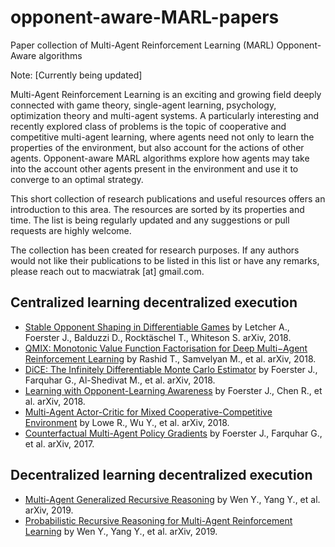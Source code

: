 # opponent-aware-MARL-papers
Paper collection of Multi-Agent Reinforcement Learning (MARL) Opponent-Aware algorithms

Note: [Currently being updated]

Multi-Agent Reinforcement Learning is an exciting and growing field deeply connected with game theory, single-agent learning, psychology, optimization theory and multi-agent systems. A particularly interesting and recently explored class of problems is the topic of cooperative and competitive multi-agent learning, where agents need not only to learn the properties of the environment, but also account for the actions of other agents. Opponent-aware MARL algorithms explore how agents may take into the account other agents present in the environment and use it to converge to an optimal strategy. 

This short collection of research publications and useful resources offers an introduction to this area. The resources are sorted by its properties and time. The list is being regularly updated and any suggestions or pull requests are highly welcome.

The collection has been created for research purposes. If any authors would not like their publications to be listed in this list or have any remarks, please reach out to macwiatrak [at] gmail.com.

## Centralized learning decentralized execution
* [Stable Opponent Shaping in Differentiable Games](https://arxiv.org/abs/1811.08469.pdf) by Letcher A., Foerster J., Balduzzi D., Rocktäschel T., Whiteson S. arXiv, 2018.
* [QMIX: Monotonic Value Function Factorisation for Deep Multi−Agent Reinforcement Learning](https://arxiv.org/pdf/1803.11485.pdf) by Rashid T., Samvelyan M., et al. arXiv, 2018.
* [DiCE: The Infinitely Differentiable Monte Carlo Estimator](https://arxiv.org/pdf/1802.05098.pdf) by Foerster J., Farquhar G., Al-Shedivat M., et al. arXiv, 2018.
* [Learning with Opponent-Learning Awareness](https://arxiv.org/pdf/1709.04326.pdf) by Foerster J., Chen R., et al. arXiv, 2018.
* [Multi-Agent Actor-Critic for Mixed Cooperative-Competitive Environment](https://arxiv.org/pdf/1706.02275.pdf) by Lowe R., Wu Y., et al. arXiv, 2018.
* [Counterfactual Multi-Agent Policy Gradients](https://arxiv.org/pdf/1705.08926.pdf) by Foerster J., Farquhar G., et al. arXiv, 2017.

## Decentralized learning decentralized execution
* [Multi-Agent Generalized Recursive Reasoning](https://arxiv.org/pdf/1901.09216.pdf) by Wen Y., Yang Y., et al. arXiv, 2019.
* [Probabilistic Recursive Reasoning for Multi-Agent Reinforcement Learning](https://arxiv.org/pdf/1901.09207.pdf) by Wen Y., Yang Y., et al. arXiv, 2019.

